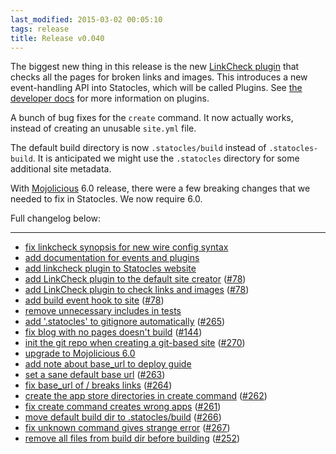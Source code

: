 ```yaml
---
last_modified: 2015-03-02 00:05:10
tags: release
title: Release v0.040
---
```


The biggest new thing in this release is the new [LinkCheck
plugin](/pod/Statocles/Plugin/LinkCheck) that checks all the pages for
broken links and images. This introduces a new event-handling API into
Statocles, which will be called Plugins. See [the developer
docs](/pod/Statocles/Help/Develop) for more information on plugins.

A bunch of bug fixes for the `create` command. It now actually works, instead
of creating an unusable `site.yml` file.

The default build directory is now `.statocles/build` instead of `.statocles-build`.
It is anticipated we might use the `.statocles` directory for some additional
site metadata.

With [Mojolicious](http://mojolicio.us) 6.0 release, there were a few breaking
changes that we needed to fix in Statocles. We now require 6.0.

Full changelog below:

---

* [fix linkcheck synopsis for new wire config syntax](https://github.com/preaction/Statocles/commit/dc60ccf4bbb1dcba1100c5ba9e1c1b6c4a304b4d)
* [add documentation for events and plugins](https://github.com/preaction/Statocles/commit/349c0020ddb49f1e2ebb48ccf1cf6af703e1b485)
* [add linkcheck plugin to Statocles website](https://github.com/preaction/Statocles/commit/de42da3051ae7e150e1781ae484645958d834a77)
* [add LinkCheck plugin to the default site creator](https://github.com/preaction/Statocles/commit/55d26d3b0da71836dcbcce73fee769b4d067a3e4) ([#78](https://github.com/preaction/Statocles/issues/78))
* [add LinkCheck plugin to check links and images](https://github.com/preaction/Statocles/commit/ed3ae8bcc3dba987740bd2d62fb26bfc7871709d) ([#78](https://github.com/preaction/Statocles/issues/78))
* [add build event hook to site](https://github.com/preaction/Statocles/commit/473566b53e54cec1e406afe862b46df5fcf67e66) ([#78](https://github.com/preaction/Statocles/issues/78))
* [remove unnecessary includes in tests](https://github.com/preaction/Statocles/commit/4e24f06cdc883490fa1696394e53207bb57ba2bd)
* [add '.statocles' to gitignore automatically](https://github.com/preaction/Statocles/commit/71ae827e21ac2b1fb8b9b367a5be34f3c4356e7c) ([#265](https://github.com/preaction/Statocles/issues/265))
* [fix blog with no pages doesn't build](https://github.com/preaction/Statocles/commit/14adfea03e1dda33dfdcc66c9bbbe6950a79a9d2) ([#144](https://github.com/preaction/Statocles/issues/144))
* [init the git repo when creating a git-based site](https://github.com/preaction/Statocles/commit/66156f37512a7f1e0027e377679e6940797b185e) ([#270](https://github.com/preaction/Statocles/issues/270))
* [upgrade to Mojolicious 6.0](https://github.com/preaction/Statocles/commit/e36ddd82f5a8771a07cae2050dd2eef90f099cac)
* [add note about base_url to deploy guide](https://github.com/preaction/Statocles/commit/90b959a61d7e7bc9a1ccf32f8ec70678f00a3878)
* [set a sane default base url](https://github.com/preaction/Statocles/commit/eb3f7b5b3bb1824973f0580144e7614c4661dd8a) ([#263](https://github.com/preaction/Statocles/issues/263))
* [fix base_url of / breaks links](https://github.com/preaction/Statocles/commit/4e415647f05aba43e8f8474c4561c6b5c8ef502f) ([#264](https://github.com/preaction/Statocles/issues/264))
* [create the app store directories in create command](https://github.com/preaction/Statocles/commit/1fe322c1529cd7873b1b74386f94e5c216eec074) ([#262](https://github.com/preaction/Statocles/issues/262))
* [fix create command creates wrong apps](https://github.com/preaction/Statocles/commit/b5a2962e1aa09bea3f89a29d3a7ba502989b1e15) ([#261](https://github.com/preaction/Statocles/issues/261))
* [move default build dir to .statocles/build](https://github.com/preaction/Statocles/commit/280440344bd23160a8dd896994bba1c9672ea246) ([#266](https://github.com/preaction/Statocles/issues/266))
* [fix unknown command gives strange error](https://github.com/preaction/Statocles/commit/db07fa612690d155938b7cf99c6a537bbf4fc6e9) ([#267](https://github.com/preaction/Statocles/issues/267))
* [remove all files from build dir before building](https://github.com/preaction/Statocles/commit/011250435a6c515c2d8018e6f52c56be283bf4a9) ([#252](https://github.com/preaction/Statocles/issues/252))
